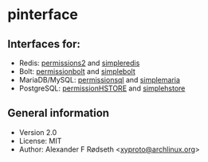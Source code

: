 # pinterface

Interfaces for:
---------------

* Redis: [permissions2](https://github.com/xyproto/permissions2) and [simpleredis](https://github.com/xyproto/simpleredis)
* Bolt: [permissionbolt](https://github.com/xyproto/permissionbolt) and [simplebolt](https://github.com/xyproto/simplebolt)
* MariaDB/MySQL: [permissionsql](https://github.com/xyproto/permissionsql) and [simplemaria](https://github.com/xyproto/simplemaria)
* PostgreSQL: [permissionHSTORE](https://github.com/xyproto/permissionHSTORE) and [simplehstore](https://github.com/xyproto/simplehstore)

General information
-------------------

* Version 2.0
* License: MIT
* Author: Alexander F Rødseth &lt;xyproto@archlinux.org&gt;
